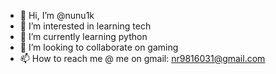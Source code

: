 - 👋 Hi, I’m @nunu1k
- 👀 I’m interested in learning tech
- 🌱 I’m currently learning python
- 💞️ I’m looking to collaborate on gaming
- 📫 How to reach me @ me on gmail: nr9816031@gmail.com

<!---
nunu1k/nunu1k is a ✨ special ✨ repository because its `README.md` (this file) appears on your GitHub profile.
You can click the Preview link to take a look at your changes.
--->

